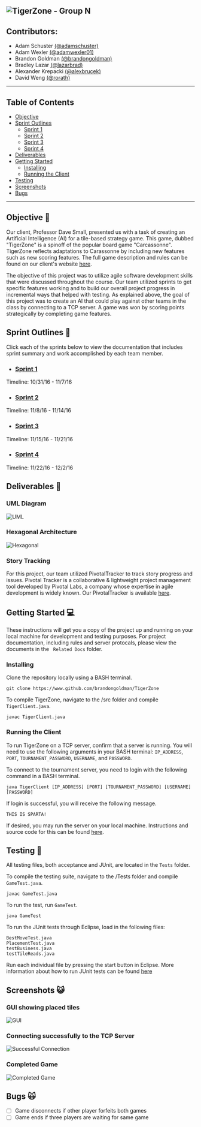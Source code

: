 ![TigerZone - Group N](https://github.com/brandongoldman/TigerZone/blob/master/stylesheets/tigerzone.JPG)
---

## Contributors:
* Adam Schuster [(@adamschuster)](https://github.com/adamschuster)
* Adam Wexler [(@adamwexler01)](https://github.com/adamwexler01)
* Brandon Goldman [(@brandongoldman)](https://github.com/brandongoldman)
* Bradley Lazar [(@lazarbrad)](https://github.com/lazarbrad)
* Alexander Krepacki [(@alexbrucek)](https://github.com/alexbrucek)
* David Weng [(@rorath)](https://github.com/rorath)

---

## Table of Contents

* [Objective](#objective-muscle)
* [Sprint Outlines](#sprint-outlines-runner)
  * [Sprint 1](#sprint-1)
  * [Sprint 2](#sprint-2)
  * [Sprint 3](#sprint-3)
  * [Sprint 4](#sprint-4)
* [Deliverables](#deliverables-email)
* [Getting Started](#getting-started-computer)
  * [Installing](#installing)
  * [Running the Client](#running-the-client)
* [Testing](#testing-pray)
* [Screenshots](#screenshots-smiley_cat)
* [Bugs](#bugs-scream_cat)

--- 

## Objective :muscle:
Our client, Professor Dave Small, presented us with a task of creating an Artificial Intelligence (AI) for a tile-based strategy game. This game, dubbed "TigerZone" is a spinoff of the popular board game "Carcassonne". TigerZone reflects adaptations to Carassonne by including new features such as new scoring features. The full game description and rules can be found on our client's website [here](http://www.cise.ufl.edu/~dts/cen3031/TigerZone%20v2.2.pdf).

The objective of this project was to utilize agile software development skills that were discussed throughout the course. Our team utilized sprints to get specific features working and to build our overall project progress in incremental ways that helped with testing. As explained above, the goal of this project was to create an AI that could play against other teams in the class by connecting to a TCP server. A game was won by scoring points strategically by completing game features.


## Sprint Outlines :runner:
Click each of the sprints below to view the documentation that includes sprint summary and work accomplished by each team member.


* ### [Sprint 1](https://drive.google.com/open?id=0B1yJp_1wTi1bSWQ0eVh5SE5pUFU) 
Timeline: 10/31/16 - 11/7/16


* ### [Sprint 2](https://drive.google.com/open?id=0B1yJp_1wTi1beXZGWkx6Y05xUUk) 
Timeline: 11/8/16 - 11/14/16


* ### [Sprint 3]() 
Timeline: 11/15/16 - 11/21/16


* ### [Sprint 4]() 
Timeline: 11/22/16 - 12/2/16


## Deliverables :email:

### UML Diagram
![UML](https://github.com/brandongoldman/TigerZone/blob/master/stylesheets/UML.png)

### Hexagonal Architecture
![Hexagonal](https://github.com/brandongoldman/TigerZone/blob/master/stylesheets/Hexagonal_Arch.png)

### Story Tracking
For this project, our team utilized PivotalTracker to track story progress and issues. Pivotal Tracker is a collaborative & lightweight project management tool developed by Pivotal Labs, a company whose expertise in agile development is widely known. Our PivotalTracker is available [here](https://www.pivotaltracker.com/n/projects/1914531).

## Getting Started :computer:
These instructions will get you a copy of the project up and running on your local machine for development and testing purposes. For project documentation, including rules and server protocals, please view the documents in the ``` Related Docs``` folder.

### Installing

Clone the repository locally using a BASH terminal.

```
git clone https://www.github.com/brandongoldman/TigerZone
```

To compile TigerZone, navigate to the /src folder and compile ```TigerClient.java```.

```
javac TigerClient.java
```

### Running the Client

To run TigerZone on a TCP server, confirm that a server is running. You will need to use the following arguments in your BASH terminal: ```IP_ADDRESS```, ```PORT```, ```TOURNAMENT_PASSWORD```, ```USERNAME```, and ```PASSWORD```.

To connect to the tournament server, you need to login with the following command in a BASH terminal.

```
java TigerClient [IP_ADDRESS] [PORT] [TOURNAMENT_PASSWORD] [USERNAME] [PASSWORD]
```

If login is successful, you will receive the following message.

```
THIS IS SPARTA!
```

If desired, you may run the server on your local machine. Instructions and source code for this can be found [here](https://github.com/chausen/TigerZoneServer).

## Testing :pray:
All testing files, both acceptance and JUnit, are located in the ```Tests```  folder.

To compile the testing suite, navigate to the /Tests folder and compile ```GameTest.java```.

```
javac GameTest.java
```

To run the test, run ```GameTest```.

```
java GameTest
```

To run the JUnit tests through Eclipse, load in the following files: 
```
BestMoveTest.java
PlacementTest.java
testBusiness.java
testTileReads.java
```

Run each individual file by pressing the start button in Eclipse. More information about how to run JUnit tests can be found [here](http://www.eclipseonetips.com/2014/06/16/run-a-single-junit-test-method-in-eclipse/)

## Screenshots :smiley_cat:

### GUI showing placed tiles
  ![GUI](https://github.com/brandongoldman/TigerZone/blob/master/stylesheets/GUI.png)

### Connecting successfully to the TCP Server
  ![Successful Connection](https://github.com/brandongoldman/TigerZone/blob/master/stylesheets/successful_connect.png)

### Completed Game
  ![Completed Game](https://github.com/brandongoldman/TigerZone/blob/master/stylesheets/completed_game.png)

## Bugs :scream_cat:
- [ ] Game disconnects if other player forfeits both games
- [ ] Game ends if three players are waiting for same game
